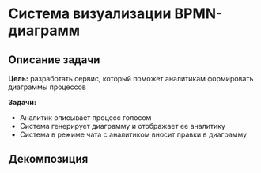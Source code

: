 # Система визуализации BPMN-диаграмм

## Описание задачи 
**Цель:** разработать сервис, который поможет аналитикам формировать диаграммы процессов

**Задачи:**
* Аналитик описывает процесс голосом
* Система генерирует диаграмму и отображает ее аналитику
* Система в режиме чата с аналитиком вносит правки в диаграмму


## Декомпозиция 

